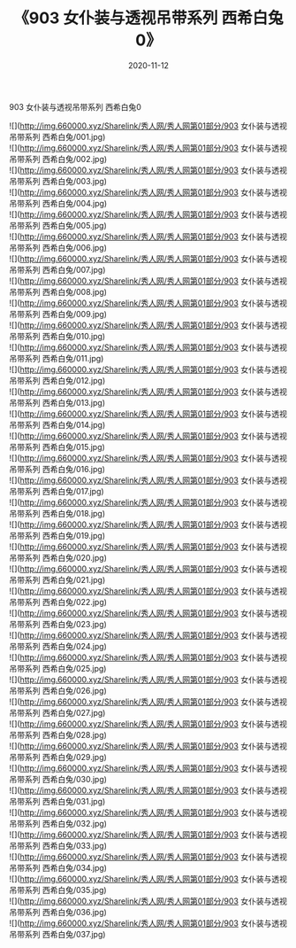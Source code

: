 ﻿---
layout: post
title:  《903 女仆装与透视吊带系列 西希白兔0》
date:   2020-11-12
img: http://img.660000.xyz/Sharelink/秀人网/秀人网第01部分/903 女仆装与透视吊带系列 西希白兔0/000.jpg
categories: [美女, 清纯, 唯美]
---

903 女仆装与透视吊带系列 西希白兔0

  ![](http://img.660000.xyz/Sharelink/秀人网/秀人网第01部分/903 女仆装与透视吊带系列 西希白兔/001.jpg) <br> ![](http://img.660000.xyz/Sharelink/秀人网/秀人网第01部分/903 女仆装与透视吊带系列 西希白兔/002.jpg) <br> ![](http://img.660000.xyz/Sharelink/秀人网/秀人网第01部分/903 女仆装与透视吊带系列 西希白兔/003.jpg) <br> ![](http://img.660000.xyz/Sharelink/秀人网/秀人网第01部分/903 女仆装与透视吊带系列 西希白兔/004.jpg) <br> ![](http://img.660000.xyz/Sharelink/秀人网/秀人网第01部分/903 女仆装与透视吊带系列 西希白兔/005.jpg) <br> ![](http://img.660000.xyz/Sharelink/秀人网/秀人网第01部分/903 女仆装与透视吊带系列 西希白兔/006.jpg) <br> ![](http://img.660000.xyz/Sharelink/秀人网/秀人网第01部分/903 女仆装与透视吊带系列 西希白兔/007.jpg) <br> ![](http://img.660000.xyz/Sharelink/秀人网/秀人网第01部分/903 女仆装与透视吊带系列 西希白兔/008.jpg) <br> ![](http://img.660000.xyz/Sharelink/秀人网/秀人网第01部分/903 女仆装与透视吊带系列 西希白兔/009.jpg) <br> ![](http://img.660000.xyz/Sharelink/秀人网/秀人网第01部分/903 女仆装与透视吊带系列 西希白兔/010.jpg) <br> ![](http://img.660000.xyz/Sharelink/秀人网/秀人网第01部分/903 女仆装与透视吊带系列 西希白兔/011.jpg) <br> ![](http://img.660000.xyz/Sharelink/秀人网/秀人网第01部分/903 女仆装与透视吊带系列 西希白兔/012.jpg) <br> ![](http://img.660000.xyz/Sharelink/秀人网/秀人网第01部分/903 女仆装与透视吊带系列 西希白兔/013.jpg) <br> ![](http://img.660000.xyz/Sharelink/秀人网/秀人网第01部分/903 女仆装与透视吊带系列 西希白兔/014.jpg) <br> ![](http://img.660000.xyz/Sharelink/秀人网/秀人网第01部分/903 女仆装与透视吊带系列 西希白兔/015.jpg) <br> ![](http://img.660000.xyz/Sharelink/秀人网/秀人网第01部分/903 女仆装与透视吊带系列 西希白兔/016.jpg) <br> ![](http://img.660000.xyz/Sharelink/秀人网/秀人网第01部分/903 女仆装与透视吊带系列 西希白兔/017.jpg) <br> ![](http://img.660000.xyz/Sharelink/秀人网/秀人网第01部分/903 女仆装与透视吊带系列 西希白兔/018.jpg) <br> ![](http://img.660000.xyz/Sharelink/秀人网/秀人网第01部分/903 女仆装与透视吊带系列 西希白兔/019.jpg) <br> ![](http://img.660000.xyz/Sharelink/秀人网/秀人网第01部分/903 女仆装与透视吊带系列 西希白兔/020.jpg) <br> ![](http://img.660000.xyz/Sharelink/秀人网/秀人网第01部分/903 女仆装与透视吊带系列 西希白兔/021.jpg) <br> ![](http://img.660000.xyz/Sharelink/秀人网/秀人网第01部分/903 女仆装与透视吊带系列 西希白兔/022.jpg) <br> ![](http://img.660000.xyz/Sharelink/秀人网/秀人网第01部分/903 女仆装与透视吊带系列 西希白兔/023.jpg) <br> ![](http://img.660000.xyz/Sharelink/秀人网/秀人网第01部分/903 女仆装与透视吊带系列 西希白兔/024.jpg) <br> ![](http://img.660000.xyz/Sharelink/秀人网/秀人网第01部分/903 女仆装与透视吊带系列 西希白兔/025.jpg) <br> ![](http://img.660000.xyz/Sharelink/秀人网/秀人网第01部分/903 女仆装与透视吊带系列 西希白兔/026.jpg) <br> ![](http://img.660000.xyz/Sharelink/秀人网/秀人网第01部分/903 女仆装与透视吊带系列 西希白兔/027.jpg) <br> ![](http://img.660000.xyz/Sharelink/秀人网/秀人网第01部分/903 女仆装与透视吊带系列 西希白兔/028.jpg) <br> ![](http://img.660000.xyz/Sharelink/秀人网/秀人网第01部分/903 女仆装与透视吊带系列 西希白兔/029.jpg) <br> ![](http://img.660000.xyz/Sharelink/秀人网/秀人网第01部分/903 女仆装与透视吊带系列 西希白兔/030.jpg) <br> ![](http://img.660000.xyz/Sharelink/秀人网/秀人网第01部分/903 女仆装与透视吊带系列 西希白兔/031.jpg) <br> ![](http://img.660000.xyz/Sharelink/秀人网/秀人网第01部分/903 女仆装与透视吊带系列 西希白兔/032.jpg) <br> ![](http://img.660000.xyz/Sharelink/秀人网/秀人网第01部分/903 女仆装与透视吊带系列 西希白兔/033.jpg) <br> ![](http://img.660000.xyz/Sharelink/秀人网/秀人网第01部分/903 女仆装与透视吊带系列 西希白兔/034.jpg) <br> ![](http://img.660000.xyz/Sharelink/秀人网/秀人网第01部分/903 女仆装与透视吊带系列 西希白兔/035.jpg) <br> ![](http://img.660000.xyz/Sharelink/秀人网/秀人网第01部分/903 女仆装与透视吊带系列 西希白兔/036.jpg) <br> ![](http://img.660000.xyz/Sharelink/秀人网/秀人网第01部分/903 女仆装与透视吊带系列 西希白兔/037.jpg) <br>